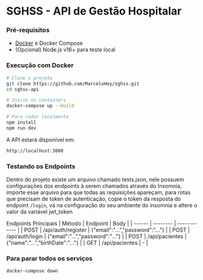 # SGHSS - API de Gestão Hospitalar

### Pré-requisitos

- [Docker](https://docs.docker.com/get-docker/) e Docker Compose
- (Opcional) Node.js v16+ para teste local

### Execução com Docker

```bash
# Clone o projeto
git clone https://github.com/MarceloHey/sghss.git
cd sghss-api

# Inicie os containers
docker-compose up --build

# Para rodar localmente
npm install
npm run dev
```

A API estará disponível em:

```bash
http://localhost:3000
```

### Testando os Endpoints

Dentro do projeto existe um arquivo chamado tests.json, nele possuem configurações dos endpoints à serem chamados através do Insomnia, importe esse arquivo para que todas as requisiçôes apareçam, para rotas que precisam de token de autenticação, copie o token da resposta do endpoint `/login`, vá na configuração do seu ambiente do insomnia e altere o valor da variável jwt_token

Endpoints Principais
| Método | Endpoint | Body |
| ------ | -------- | ------------ |
| POST | /api/auth/register | {"email":"...","password":"..."} |
| POST | /api/auth/login | {"email":"...","password":"..."} |
| POST | /api/pacientes | {"name":"...","birthDate":"..."} |
| GET | /api/pacientes | - |

### Para parar todos os serviços

```bash
docker-compose down
```
